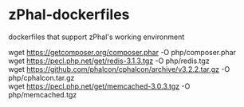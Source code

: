 # zPhal-dockerfiles
dockerfiles that support zPhal's working environment

wget https://getcomposer.org/composer.phar -O php/composer.phar  
wget https://pecl.php.net/get/redis-3.1.3.tgz -O php/redis.tgz  
wget https://github.com/phalcon/cphalcon/archive/v3.2.2.tar.gz -O php/cphalcon.tar.gz  
wget https://pecl.php.net/get/memcached-3.0.3.tgz -O php/memcached.tgz